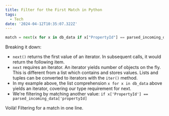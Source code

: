 ```yaml
---
title: Filter for the First Match in Python
tags:
  - Tech
date: '2024-04-12T10:35:07.322Z'
---	
```

```python
match = next(x for x in db_data if x["PropertyId"] == parsed_incoming_data["PropertyId"])
```

Breaking it down:

- `next()` returns the first value of an iterator. In subsequent calls, it would return the following item.
- `next` requires an iterator. An iterator yields number of objects on the fly. This is different from a list which contains and stores values. Lists and tuples can be converted to iterators with the `iter()` method.
- In my example above, the list comprehension `x for x in db_data` above yields an iterator, covering our type requirement for next.
- We're filtering by matching another value: `if x['PropertyId'] == parsed_incoming_data['propertyId]`

Voilà! Filtering for a match in one line.